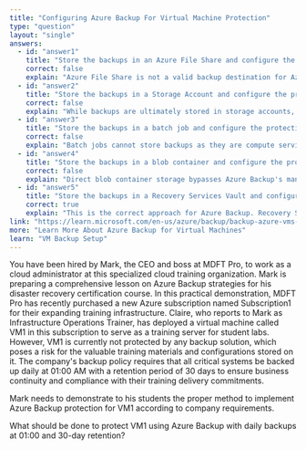 ```yaml
---
title: "Configuring Azure Backup For Virtual Machine Protection"
type: "question"
layout: "single"
answers:
  - id: "answer1"
    title: "Store the backups in an Azure File Share and configure the protection of the VM with a batch job"
    correct: false
    explain: "Azure File Share is not a valid backup destination for Azure Backup. Batch jobs are for task scheduling, not backup protection. This combination cannot provide VM backup functionality."
  - id: "answer2"
    title: "Store the backups in a Storage Account and configure the protection of the VM with a recovery plan"
    correct: false
    explain: "While backups are ultimately stored in storage accounts, Azure Backup requires a Recovery Services Vault as the management layer. Recovery plans are used for disaster recovery orchestration, not backup scheduling."
  - id: "answer3"
    title: "Store the backups in a batch job and configure the protection of the VM with a Recovery Services Vault"
    correct: false
    explain: "Batch jobs cannot store backups as they are compute services for running tasks. Although Recovery Services Vault is correct for protection, the backup storage component is incorrect."
  - id: "answer4"
    title: "Store the backups in a blob container and configure the protection of the VM with a backup policy"
    correct: false
    explain: "Direct blob container storage bypasses Azure Backup's management features. While backup policies are used for scheduling, they must be associated with a Recovery Services Vault, not blob containers."
  - id: "answer5"
    title: "Store the backups in a Recovery Services Vault and configure the protection with a backup policy"
    correct: true
    explain: "This is the correct approach for Azure Backup. Recovery Services Vault manages backup storage and operations, while backup policies define scheduling (01:00 daily) and retention (30 days) requirements for VM protection."
link: "https://learn.microsoft.com/en-us/azure/backup/backup-azure-vms-first-look-arm"
more: "Learn More About Azure Backup for Virtual Machines"
learn: "VM Backup Setup"
---
```


You have been hired by Mark, the CEO and boss at MDFT Pro, to work as a cloud administrator at this specialized cloud training organization. Mark is preparing a comprehensive lesson on Azure Backup strategies for his disaster recovery certification course. In this practical demonstration, MDFT Pro has recently purchased a new Azure subscription named Subscription1 for their expanding training infrastructure. Claire, who reports to Mark as Infrastructure Operations Trainer, has deployed a virtual machine called VM1 in this subscription to serve as a training server for student labs. However, VM1 is currently not protected by any backup solution, which poses a risk for the valuable training materials and configurations stored on it. The company's backup policy requires that all critical systems be backed up daily at 01:00 AM with a retention period of 30 days to ensure business continuity and compliance with their training delivery commitments.

Mark needs to demonstrate to his students the proper method to implement Azure Backup protection for VM1 according to company requirements.

What should be done to protect VM1 using Azure Backup with daily backups at 01:00 and 30-day retention?
